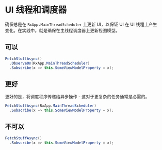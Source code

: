 # UI 线程和调度器

确保总是在 `RxApp.MainThreadScheduler` 上更新 UI，以保证 UI 在 UI 线程上产生变化。在实践中，就是确保在主线程调度器上更新视图模型。

## 可以
```csharp
FetchStuffAsync()
  .ObserveOn(RxApp.MainThreadScheduler)
  .Subscribe(x => this.SomeViewModelProperty = x);
```

## 更好

更好的是，将调度程序传递给异步操作 - 这对于更复杂的任务通常是必需的。

```csharp
FetchStuffAsync(RxApp.MainThreadScheduler)
  .Subscribe(x => this.SomeViewModelProperty = x);
```

## 不可以
```csharp
FetchStuffAsync()
  .Subscribe(x => this.SomeViewModelProperty = x);
```

